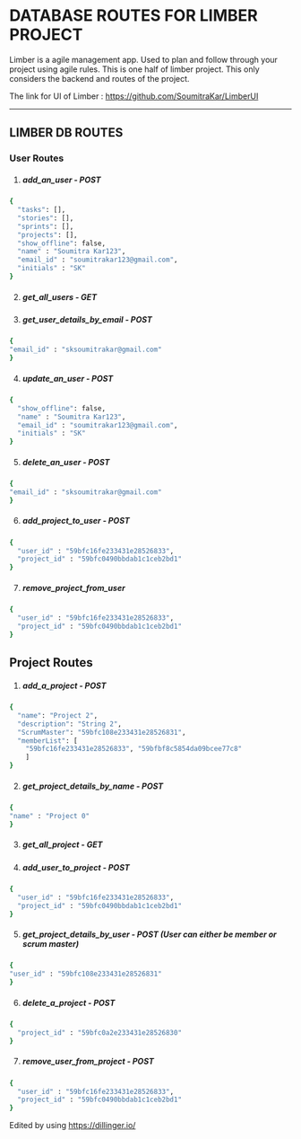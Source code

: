 # DATABASE ROUTES FOR LIMBER PROJECT

Limber is a agile management app. Used to plan and follow through your project using agile rules.
This is one half of limber project. This only considers the backend and routes of the project. 

The link for UI of Limber : https://github.com/SoumitraKar/LimberUI

_________________________________________________________
## LIMBER DB ROUTES
### User Routes
1. ##### add_an_user - POST
```sh
{
  "tasks": [],
  "stories": [],
  "sprints": [],
  "projects": [],
  "show_offline": false,
  "name" : "Soumitra Kar123",
  "email_id" : "soumitrakar123@gmail.com",
  "initials" : "SK"
}
```
2. ##### get_all_users - GET
3. ##### get_user_details_by_email - POST
```sh
{
"email_id" : "sksoumitrakar@gmail.com"
}
```
4. ##### update_an_user - POST
```sh
{
  "show_offline": false,
  "name" : "Soumitra Kar123",
  "email_id" : "soumitrakar123@gmail.com",
  "initials" : "SK"
}
```
5. ##### delete_an_user - POST
```sh
{
"email_id" : "sksoumitrakar@gmail.com"
}
```
6. ##### add_project_to_user - POST
```sh
{
  "user_id" : "59bfc16fe233431e28526833",
  "project_id" : "59bfc0490bbdab1c1ceb2bd1"
}
```
7. ##### remove_project_from_user
```sh
{
  "user_id" : "59bfc16fe233431e28526833",
  "project_id" : "59bfc0490bbdab1c1ceb2bd1"
}
```
## Project Routes

1. ##### add_a_project - POST
```sh
{
  "name": "Project 2",
  "description": "String 2",
  "ScrumMaster": "59bfc108e233431e28526831",
  "memberList": [
  	"59bfc16fe233431e28526833", "59bfbf8c5854da09bcee77c8"
  	]
}
```
2. ##### get_project_details_by_name - POST
```sh
{
"name" : "Project 0"
}
```
3. ##### get_all_project - GET
4. ##### add_user_to_project - POST
```sh
{
  "user_id" : "59bfc16fe233431e28526833",
  "project_id" : "59bfc0490bbdab1c1ceb2bd1"
}
```
5. ##### get_project_details_by_user - POST (User can either be member or scrum master)
```sh
{
"user_id" : "59bfc108e233431e28526831"
}
```
6. ##### delete_a_project - POST
```sh
{
  "project_id" : "59bfc0a2e233431e28526830"
}
```
7. ##### remove_user_from_project - POST
```sh
{
  "user_id" : "59bfc16fe233431e28526833",
  "project_id" : "59bfc0490bbdab1c1ceb2bd1"
}
```

Edited by using https://dillinger.io/
